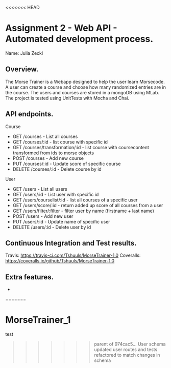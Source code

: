 <<<<<<< HEAD
# Assignment 2 - Web API - Automated development process.

Name: Julia Zeckl

## Overview.

The Morse Trainer is a Webapp designed to help the user learn Morsecode. A user can create a course and choose how many randomized entries are in the course. The users and courses are stored in a mongoDB using MLab. The project is tested using UnitTests with Mocha and Chai.

## API endpoints.

 Course
 + GET /courses - List all courses
 + GET /courses/:id - list course with specific id
 + GET /courses/transformation/:id - list course with coursecontent transformed from ids to morse objects
 + POST /courses - Add new course
 + PUT /courses/:id - Update score of specific course
 + DELETE /courses/:id - Delete course by id

 User
 + GET /users - List all users
 + GET /users/:id - List user with specific id
 + GET /users/courselist/:id - list all courses of a specific user
 + GET /users/score/:id - return added up score of all courses from a user
 + GET /users/filter/:filter - filter user by name (firstname + last name)
 + POST /users - Add new user
 + PUT /users/:id - Update name of specific user
 + DELETE /users/:id - Delete user by id

## Continuous Integration and Test results.
Travis:
https://travis-ci.com/Tshuuls/MorseTrainer-1.0
Coveralls:
https://coveralls.io/github/Tshuuls/MorseTrainer-1.0


## Extra features.
-
=======
# MorseTrainer_1

test
>>>>>>> parent of 974cac5... User schema updated user routes and tests refactored to match changes in schema
